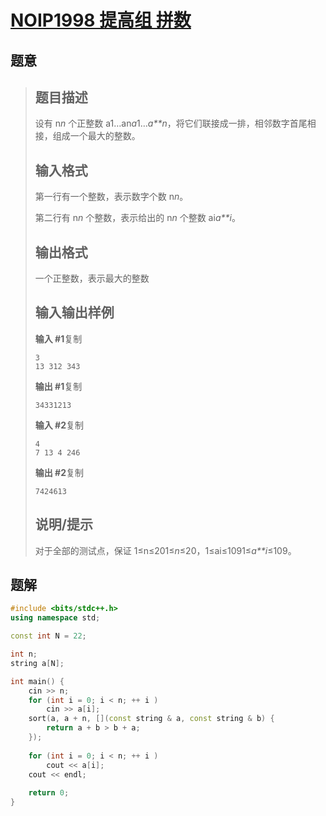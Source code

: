 #  [NOIP1998 提高组 拼数](https://www.luogu.com.cn/problem/P1012)

## 题意

>   ## 题目描述
>
>   设有 n*n* 个正整数 a1…an*a*1…*a**n*，将它们联接成一排，相邻数字首尾相接，组成一个最大的整数。
>
>   ## 输入格式
>
>   第一行有一个整数，表示数字个数 n*n*。
>
>   第二行有 n*n* 个整数，表示给出的 n*n* 个整数 ai*a**i*。
>
>   ## 输出格式
>
>   一个正整数，表示最大的整数
>
>   ## 输入输出样例
>
>   **输入 #1**复制
>
>   ```
>   3
>   13 312 343
>   ```
>
>   **输出 #1**复制
>
>   ```
>   34331213
>   ```
>
>   **输入 #2**复制
>
>   ```
>   4
>   7 13 4 246
>   ```
>
>   **输出 #2**复制
>
>   ```
>   7424613
>   ```
>
>   ## 说明/提示
>
>   对于全部的测试点，保证 1≤n≤201≤*n*≤20，1≤ai≤1091≤*a**i*≤109。

## 题解



```c++
#include <bits/stdc++.h>
using namespace std;

const int N = 22;

int n;
string a[N];

int main() {
    cin >> n;
    for (int i = 0; i < n; ++ i )
        cin >> a[i];
    sort(a, a + n, [](const string & a, const string & b) {
        return a + b > b + a;
    });
    
    for (int i = 0; i < n; ++ i )
        cout << a[i];
    cout << endl;
    
    return 0;
}
```



```python3

```

